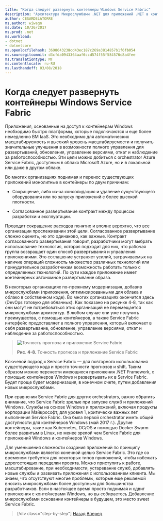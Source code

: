 ```yaml
---
title: "Когда следует развернуть контейнеры Windows Service Fabric"
description: "Архитектура Микрослужбами .NET для приложений .NET в контейнерах | Когда следует развернуть контейнеры Windows Service Fabric"
author: CESARDELATORRE
ms.author: wiwagn
ms.date: 10/26/2017
ms.prod: .net
ms.workload:
- dotnet
- dotnetcore
ms.openlocfilehash: 3698643238cd43ec187c269a3814857b1f6fb054
ms.sourcegitcommit: d3cfda0943364aaf6ccd574f55f584576c8a4fee
ms.translationtype: MT
ms.contentlocale: ru-RU
ms.lasthandoff: 03/08/2018
---
```

# <a name="when-to-deploy-windows-containers-to-service-fabric"></a>Когда следует развернуть контейнеры Windows Service Fabric

Приложения, основанные на доступ к контейнерам Windows необходимо быстро платформы, которые подключаются и еще более немедленно ВМ IaaS. Это необходимо для автоматических масштабируемость и высокий уровень масштабируемости и получить значительные улучшения в возможности полного управления для развертываний, обновления, управление версиями, откат и наблюдение за работоспособностью. Эти цели можно добиться с orchestrator Azure Service Fabric, доступным в облако Microsoft Azure, но и в локальной или даже в другом облаке.

Во многих организациях поднимая и перенос существующих приложений монолитные в контейнеры по двум причинам:

-   Сокращение, либо из-за консолидацию и удаление существующего оборудования или по запуску приложений с более высокой плотности.

-   Согласованное развертывание контракт между процессы разработки и эксплуатации.

Проводит сокращение расходов понятно и вполне вероятно, что все организации прослеживании этой цели. Согласованное развертывание сложно оценить, но это одинаково, как важные. Контракт согласованного развертывания говорит, разработчики могут выбрать использование технология, которая подходит для них, что рабочая группа возвращает один способ развертывания и управления приложениями. Это соглашение устраняет усилий, затрачиваемых на наличие операций сложность множество различных технологий или принудительное разработчикам возможность работать только с определенных технологий. По сути каждое приложение имеет контейнерных автономное развертывание образа.

В некоторых организациях по-прежнему модернизация, добавив микрослужбами (приложения, оптимизированными для облака и облако в собственном коде). Во многих организациях окончится здесь (DevOps готовую для облачных). Как показано на рисунке 4-8, так как они могут не потребоваться этих организаций не перемещается микрослужбами архитектур. В любом случае они уже получить преимущества, с помощью контейнеров, а также Service Fabric интерфейс предоставляет a полного управления, который включает в себя развертывание, обновление, управление версиями, откат и наблюдение за работоспособностью.

> ![Точность прогноза и приложение Service Fabric](./media/image8.png)
>
> **Рис. 4-8.** Точность прогноза и приложение Service Fabric

Ключевой подход к Service Fabric — для повторного использования существующего кода и просто точности прогнозов и shift. Таким образом можно перенести имеющиеся приложения .NET Framework, с помощью контейнеров Windows и развертывать их в Service Fabric. Будет проще будет модернизация, в конечном счете, путем добавления новых микрослужбами.

При сравнении Service Fabric для других orchestrators, важно обратить внимание, что Service Fabric зрелые при запуске служб и приложений Windows. Службы на основе Windows и приложений, включая продукты корпорации Майкрософт, для уровня 1, критически важных лет выполнения Service Fabric. Она была первой orchestrator иметь общей доступности для контейнеров Windows (май 2017 г.). Другие контейнеры, такие как Kubernetes, DC/OS и помощью Docker Swarm более развитым в Linux, но менее зрелой чем Service Fabric для приложений Windows и контейнеров Windows.

Для уменьшения сложности создания приложений по принципу микрослужбами является конечной целью Service Fabric. Это где со временем требуется для некоторых типов приложений, чтобы избежать дорогостоящих переделки проекта. Можно приступить к работе, масштабирование, при необходимости, устаревание служб, добавлять новые службы и развивать приложения с использованием клиента. Мы знаем, что отсутствуют многие проблемы, которые еще решаемой вносить микрослужбами более доступным для большинства разработчиков. Если в настоящее время просто поднимая и сдвиг приложения с контейнерами Windows, но вы собираетесь Добавление микрослужбами основании контейнеры в будущем, это место sweet Service Fabric.

>[!div class="step-by-step"]
[Назад](when-to-deploy-windows-containers-to-azure-vms-iaas-cloud.md)
[Вперед](when-to-deploy-windows-containers-to-azure-container-service-kubernetes.md)
